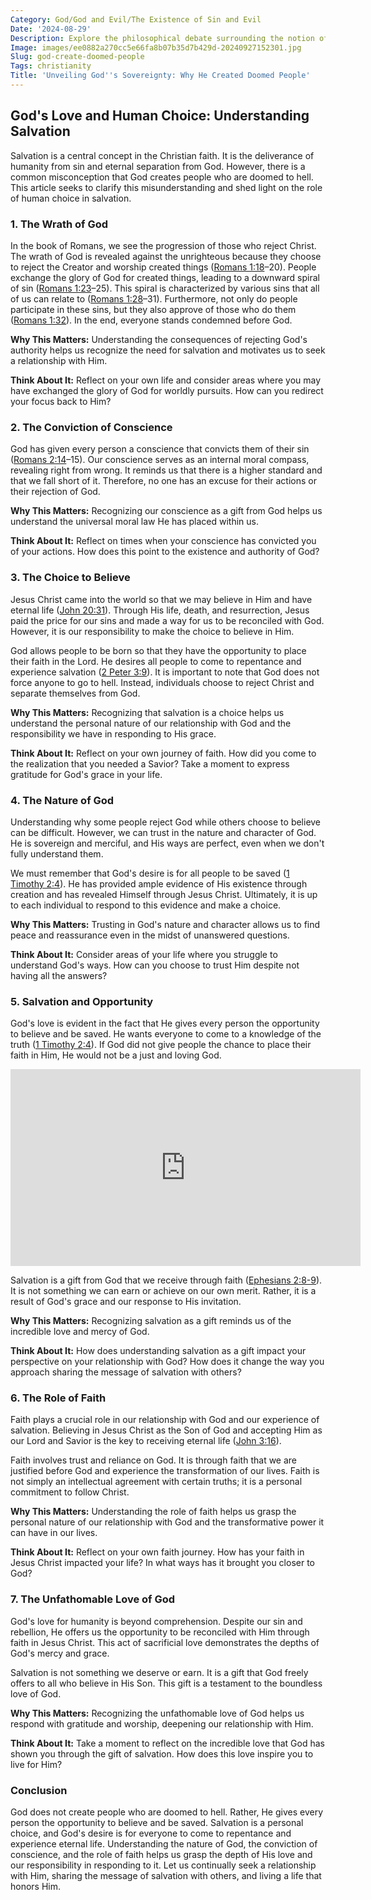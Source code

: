 ```yaml
---
Category: God/God and Evil/The Existence of Sin and Evil
Date: '2024-08-29'
Description: Explore the philosophical debate surrounding the notion of God creating doomed individuals. Delve into the concept of predestination and free will in this thought-provoking article.
Image: images/ee0882a270cc5e66fa8b07b35d7b429d-20240927152301.jpg
Slug: god-create-doomed-people
Tags: christianity
Title: 'Unveiling God''s Sovereignty: Why He Created Doomed People'
---
```


## God's Love and Human Choice: Understanding Salvation

Salvation is a central concept in the Christian faith. It is the deliverance of humanity from sin and eternal separation from God. However, there is a common misconception that God creates people who are doomed to hell. This article seeks to clarify this misunderstanding and shed light on the role of human choice in salvation.

### 1. The Wrath of God

In the book of Romans, we see the progression of those who reject Christ. The wrath of God is revealed against the unrighteous because they choose to reject the Creator and worship created things ([Romans 1:18](https://www.bibleref.com/Romans/1/Romans-1-18.html)–20). People exchange the glory of God for created things, leading to a downward spiral of sin ([Romans 1:23](https://www.bibleref.com/Romans/1/Romans-1-23.html)–25). This spiral is characterized by various sins that all of us can relate to ([Romans 1:28](https://www.bibleref.com/Romans/1/Romans-1-28.html)–31). Furthermore, not only do people participate in these sins, but they also approve of those who do them ([Romans 1:32](https://www.bibleref.com/Romans/1/Romans-1-32.html)). In the end, everyone stands condemned before God.

**Why This Matters:** Understanding the consequences of rejecting God's authority helps us recognize the need for salvation and motivates us to seek a relationship with Him.

**Think About It:** Reflect on your own life and consider areas where you may have exchanged the glory of God for worldly pursuits. How can you redirect your focus back to Him?

### 2. The Conviction of Conscience

God has given every person a conscience that convicts them of their sin ([Romans 2:14](https://www.bibleref.com/Romans/2/Romans-2-14.html)–15). Our conscience serves as an internal moral compass, revealing right from wrong. It reminds us that there is a higher standard and that we fall short of it. Therefore, no one has an excuse for their actions or their rejection of God.

**Why This Matters:** Recognizing our conscience as a gift from God helps us understand the universal moral law He has placed within us.

**Think About It:** Reflect on times when your conscience has convicted you of your actions. How does this point to the existence and authority of God?

### 3. The Choice to Believe

Jesus Christ came into the world so that we may believe in Him and have eternal life ([John 20:31](https://www.bibleref.com/John/20/John-20-31.html)). Through His life, death, and resurrection, Jesus paid the price for our sins and made a way for us to be reconciled with God. However, it is our responsibility to make the choice to believe in Him.

God allows people to be born so that they have the opportunity to place their faith in the Lord. He desires all people to come to repentance and experience salvation ([2 Peter 3:9](https://www.bibleref.com/2-Peter/3/2-Peter-3-9.html)). It is important to note that God does not force anyone to go to hell. Instead, individuals choose to reject Christ and separate themselves from God.

**Why This Matters:** Recognizing that salvation is a choice helps us understand the personal nature of our relationship with God and the responsibility we have in responding to His grace.

**Think About It:** Reflect on your own journey of faith. How did you come to the realization that you needed a Savior? Take a moment to express gratitude for God's grace in your life.

### 4. The Nature of God

Understanding why some people reject God while others choose to believe can be difficult. However, we can trust in the nature and character of God. He is sovereign and merciful, and His ways are perfect, even when we don't fully understand them.

We must remember that God's desire is for all people to be saved ([1 Timothy 2:4](https://www.bibleref.com/1-Timothy/2/1-Timothy-2-4.html)). He has provided ample evidence of His existence through creation and has revealed Himself through Jesus Christ. Ultimately, it is up to each individual to respond to this evidence and make a choice.

**Why This Matters:** Trusting in God's nature and character allows us to find peace and reassurance even in the midst of unanswered questions.

**Think About It:** Consider areas of your life where you struggle to understand God's ways. How can you choose to trust Him despite not having all the answers?

### 5. Salvation and Opportunity

God's love is evident in the fact that He gives every person the opportunity to believe and be saved. He wants everyone to come to a knowledge of the truth ([1 Timothy 2:4](https://www.bibleref.com/1-Timothy/2/1-Timothy-2-4.html)). If God did not give people the chance to place their faith in Him, He would not be a just and loving God.


<iframe width="560" height="315" src="https://www.youtube.com/embed/gJJWAIHKKDo" frameborder="0" allow="autoplay; encrypted-media" allowfullscreen></iframe>


Salvation is a gift from God that we receive through faith ([Ephesians 2:8-9](https://www.bibleref.com/Ephesians/2/Ephesians-2-8.html)). It is not something we can earn or achieve on our own merit. Rather, it is a result of God's grace and our response to His invitation.

**Why This Matters:** Recognizing salvation as a gift reminds us of the incredible love and mercy of God.

**Think About It:** How does understanding salvation as a gift impact your perspective on your relationship with God? How does it change the way you approach sharing the message of salvation with others?

### 6. The Role of Faith

Faith plays a crucial role in our relationship with God and our experience of salvation. Believing in Jesus Christ as the Son of God and accepting Him as our Lord and Savior is the key to receiving eternal life ([John 3:16](https://www.bibleref.com/John/3/John-3-16.html)).

Faith involves trust and reliance on God. It is through faith that we are justified before God and experience the transformation of our lives. Faith is not simply an intellectual agreement with certain truths; it is a personal commitment to follow Christ.

**Why This Matters:** Understanding the role of faith helps us grasp the personal nature of our relationship with God and the transformative power it can have in our lives.

**Think About It:** Reflect on your own faith journey. How has your faith in Jesus Christ impacted your life? In what ways has it brought you closer to God?

### 7. The Unfathomable Love of God

God's love for humanity is beyond comprehension. Despite our sin and rebellion, He offers us the opportunity to be reconciled with Him through faith in Jesus Christ. This act of sacrificial love demonstrates the depths of God's mercy and grace.

Salvation is not something we deserve or earn. It is a gift that God freely offers to all who believe in His Son. This gift is a testament to the boundless love of God.

**Why This Matters:** Recognizing the unfathomable love of God helps us respond with gratitude and worship, deepening our relationship with Him.

**Think About It:** Take a moment to reflect on the incredible love that God has shown you through the gift of salvation. How does this love inspire you to live for Him?

### Conclusion

God does not create people who are doomed to hell. Rather, He gives every person the opportunity to believe and be saved. Salvation is a personal choice, and God's desire is for everyone to come to repentance and experience eternal life. Understanding the nature of God, the conviction of conscience, and the role of faith helps us grasp the depth of His love and our responsibility in responding to it. Let us continually seek a relationship with Him, sharing the message of salvation with others, and living a life that honors Him.